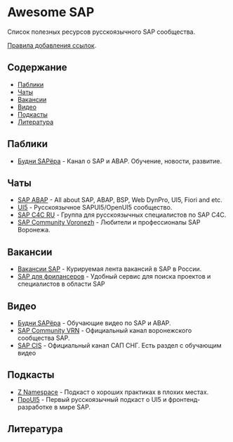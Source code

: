 # Awesome SAP

Список полезных ресурсов русскоязычного SAP сообщества.

[Правила добавления ссылок](/CONTRIBUTING.md).

## Содержание

- [Паблики](#паблики)
- [Чаты](#чаты)
- [Вакансии](#вакансии)
- [Видео](#Видео)
- [Подкасты](#Подкасты)
- [Литература](#Литература)

## Паблики

- [Будни SAPёра](https://t.me/budni_sapera) - Канал о SAP и ABAP. Обучение, новости, развитие.

## Чаты

- [SAP ABAP](https://t.me/sapabap) - All about SAP, ABAP, BSP, Web DynPro, UI5, Fiori and etc.
- [UI5](https://t.me/ui5_js) - Русскоязычное SAPUI5/OpenUI5 сообщество.
- [SAP C4C RU](https://t.me/sap_c4c) - Группа для русскоязычных специалистов по SAP C4C.
- [SAP Community Voronezh](https://t.me/sapcmntvrn) - Любители и профессионалы SAP Воронежа.

## Вакансии

- [Вакансии SAP](https://t.me/sapjobrus) - Курируемая лента вакансий в SAP в России.
- [SAP для фрилансеров](https://t.me/sapforfreelancer) - Удобный сервис для поиска проектов и специалистов в области SAP

## Видео

- [Будни SAPёра](https://www.youtube.com/channel/UCZWBJMMn4vLZc4nZiKbOD1g) - Обучающие видео по SAP и ABAP.
- [SAP Community VRN](https://www.youtube.com/channel/UC2NBS5QpCILSkkbRvfVA6fA) - Официальный канал воронежского сообщества SAP.
- [SAP CIS](https://www.youtube.com/user/SAPtvCIS/videos) - Официальный канал САП СНГ. Есть раздел с обучающим видео

## Подкасты

- [Z Namespace](https://ilyakaznacheev.github.io/z-namespace/) - Подкаст о хороших практиках в плохих местах.
- [ПроUI5](https://proui5.ru/) - Первый русскоязычный подкаст о UI5 и фронтенд-разработке в мире SAP.

## Литература
